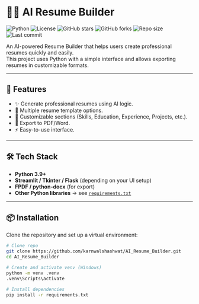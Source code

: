 # 🧑‍💼 AI Resume Builder

![Python](https://img.shields.io/badge/python-3.9%2B-blue)
![License](https://img.shields.io/badge/license-MIT-green)
![GitHub stars](https://img.shields.io/github/stars/karnwalshashwat/AI_Resume_Builder?style=social)
![GitHub forks](https://img.shields.io/github/forks/karnwalshashwat/AI_Resume_Builder?style=social)
![Repo size](https://img.shields.io/github/repo-size/karnwalshashwat/AI_Resume_Builder)
![Last commit](https://img.shields.io/github/last-commit/karnwalshashwat/AI_Resume_Builder)


An AI-powered Resume Builder that helps users create professional resumes quickly and easily.  
This project uses Python with a simple interface and allows exporting resumes in customizable formats.  

---

## 🚀 Features
- ✨ Generate professional resumes using AI logic.  
- 📑 Multiple resume template options.  
- 🎨 Customizable sections (Skills, Education, Experience, Projects, etc.).  
- 💾 Export to PDF/Word.  
- ⚡ Easy-to-use interface.  

---

## 🛠 Tech Stack
- **Python 3.9+**  
- **Streamlit / Tkinter / Flask** (depending on your UI setup)  
- **FPDF / python-docx** (for export)  
- **Other Python libraries** → see [`requirements.txt`](./requirements.txt)  

---

## 📦 Installation

Clone the repository and set up a virtual environment:

```bash
# Clone repo
git clone https://github.com/karnwalshashwat/AI_Resume_Builder.git
cd AI_Resume_Builder

# Create and activate venv (Windows)
python -m venv .venv
.venv\Scripts\activate

# Install dependencies
pip install -r requirements.txt
